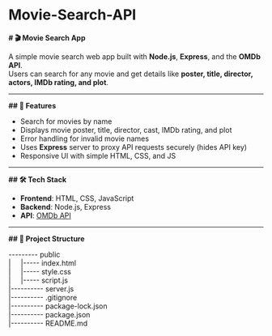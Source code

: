 # Movie-Search-API

**# 🎬 Movie Search App**

A simple movie search web app built with **Node.js**, **Express**, and the **OMDb API**.  
Users can search for any movie and get details like **poster, title, director, actors, IMDb rating, and plot**.

---

**## 🚀 Features**
- Search for movies by name  
- Displays movie poster, title, director, cast, IMDb rating, and plot  
- Error handling for invalid movie names  
- Uses **Express** server to proxy API requests securely (hides API key)  
- Responsive UI with simple HTML, CSS, and JS  

---

**## 🛠️ Tech Stack**
- **Frontend**: HTML, CSS, JavaScript  
- **Backend**: Node.js, Express  
- **API**: [OMDb API](http://www.omdbapi.com/)  

---

**## 📂 Project Structure**

  ---------&nbsp;public<br>
  |&nbsp;&nbsp;&nbsp;&nbsp;&nbsp;|----- index.html<br>
  |&nbsp;&nbsp;&nbsp;&nbsp;&nbsp;|----- style.css<br>
  |&nbsp;&nbsp;&nbsp;&nbsp;&nbsp;|----- script.js<br>
  |----------&nbsp;server.js<br>
  |----------&nbsp;.gitignore<br>
  |----------&nbsp;package-lock.json<br>
  |----------&nbsp;package.json<br>
  |----------&nbsp;README.md<br>















